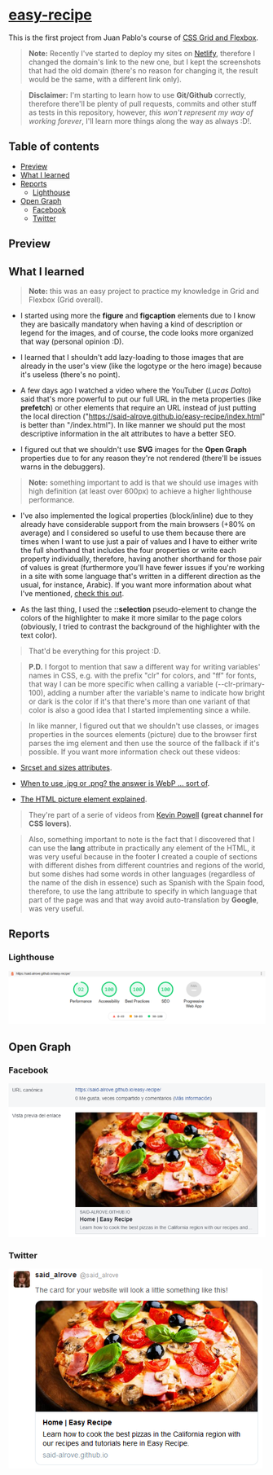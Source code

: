 # [easy-recipe](https://easy-recipe-294482.netlify.app/)
This is the first project from Juan Pablo's course of [CSS Grid and Flexbox](https://www.udemy.com/course/css-grid-y-flexbox-la-guia-definitiva-crea-10-proyectos/).

> **Note:** Recently I've started to deploy my sites on [Netlify](https://app.netlify.com/), therefore I changed the domain's link to the new one, but I kept the screenshots that had the old domain (there's no reason for changing it, the result would be the same, with a different link only).

> **Disclaimer:** I'm starting to learn how to use **Git/Github** correctly, therefore there'll be plenty of pull requests, commits and other stuff as tests in this repository, however, *this won't represent my way of working forever*, I'll learn more things along the way as always :D!.

## Table of contents
* [Preview](#preview)
* [What I learned](#what-i-learned)
* [Reports](#reports)
    - [Lighthouse](#lighthouse)
* [Open Graph](#open-graph)
    - [Facebook](#facebook)
    - [Twitter](#twitter)

## Preview

## What I learned
> **Note:** this was an easy project to practice my knowledge in Grid and Flexbox (Grid overall).

* I started using more the **figure** and **figcaption** elements due to I know they are basically mandatory when having a kind of description or legend for the images, and of course, the code looks more organized that way (personal opinion :D).

* I learned that I shouldn't add lazy-loading to those images that are already in the user's view (like the logotype or the hero image) because it's useless (there's no point).

* A few days ago I watched a video where the YouTuber (*Lucas Dalto*) said that's more powerful to put our full URL in the meta properties (like **prefetch**) or other elements that require an URL instead of just putting the local direction ("https://said-alrove.github.io/easy-recipe/index.html" is better than "/index.html"). In like manner we should put the most descriptive information in the alt attributes to have a better SEO.

* I figured out that we shouldn't use **SVG** images for the **Open Graph** properties due to for any reason they're not rendered (there'll be issues warns in the debuggers).

> **Note:** something important to add is that we should use images with high definition (at least over 600px) to achieve a higher lighthouse performance.

* I've also implemented the logical properties (block/inline) due to they already have considerable support from the main browsers (+80% on average) and I considered so useful to use them because there are times when I want to use just a pair of values and I have to either write the full shorthand that includes the four properties or write each property individually, therefore, having another shorthand for those pair of values is great (furthermore you'll have fewer issues if you're working in a site with some language that's written in a different direction as the usual, for instance, Arabic). If you want more information about what I've mentioned, [check this out](https://www.youtube.com/watch?v=kzvmaVik4mA).

* As the last thing, I used the **::selection** pseudo-element to change the colors of the highlighter to make it more similar to the page colors (obviously, I tried to contrast the background of the highlighter with the text color).

> That'd be everything for this project :D.

> **P.D.** I forgot to mention that saw a different way for writing variables' names in CSS, e.g. with the prefix "clr" for colors, and "ff" for fonts, that way I can be more specific when calling a variable (--clr-primary-100), adding a number after the variable's name to indicate how bright or dark is the color if it's that there's more than one variant of that color is also a good idea that I started implementing since a while.

> In like manner, I figured out that we shouldn't use classes, or images properties in the sources elements (picture) due to the browser first parses the img element and then use the source of the fallback if it's possible. If you want more information check out these videos: 

   - [Srcset and sizes attributes](https://www.youtube.com/watch?v=2QYpkrX2N48&t=1s). 
  
   - [When to use .jpg or .png? the answer is WebP ... sort of](https://www.youtube.com/watch?v=Z_28syzkv-0).
  
   - [The HTML picture element explained](https://www.youtube.com/watch?v=Rik3gHT24AM&t=1025s). 
  
> They're part of a serie of videos from [Kevin Powell](https://www.youtube.com/user/KepowOb) **(great channel for CSS lovers)**.

> Also, something important to note is the fact that I discovered that I can use the **lang** attribute in practically any element of the HTML, it was very useful because in the footer I created a couple of sections with different dishes from different countries and regions of the world, but some dishes had some words in other languages (regardless of the name of the dish in essence) such as Spanish with the Spain food, therefore, to use the lang attribute to specify in which language that part of the page was and that way avoid auto-translation by **Google**, was very useful.

## Reports

### Lighthouse
![](readme/lighthouse.png)

## Open Graph

### Facebook
![](readme/facebook.png)

### Twitter
![](readme/twitter.png)
